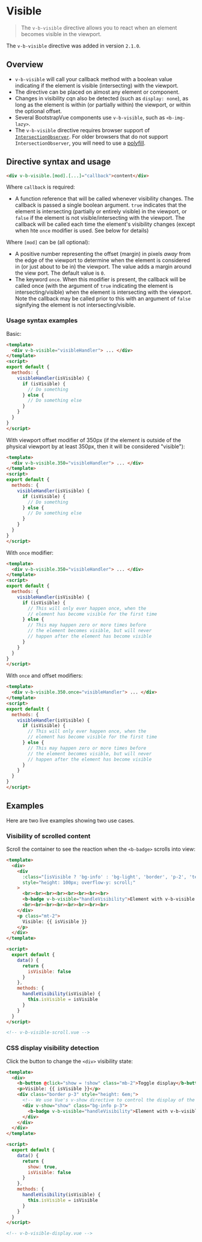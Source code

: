# Visible

> The `v-b-visible` directive allows you to react when an element becomes visible in the viewport.

The `v-b-visible` directive was added in version `2.1.0`.

## Overview

- `v-b-visible` will call your callback method with a boolean value indicating if the element is
  visible (intersecting) with the viewport.
- The directive can be placed on almost any element or component.
- Changes in visibility cqn also be detected (such as `display: none`), as long as the element is
  within (or partially within) the viewport, or within the optional offset.
- Several BootstrapVue components use `v-b-visible`, such as `<b-img-lazy>`.
- The `v-b-visible` directive requires browser support of
  [`IntersectionObserver`](https://developer.mozilla.org/en-US/docs/Web/API/Intersection_Observer_API).
  For older browsers that do not support `IntersectionObserver`, you will need to use a
  [polyfill](/docs/#js).

## Directive syntax and usage

```html
<div v-b-visible.[mod].[...]="callback">content</div>
```

Where `callback` is required:

- A function reference that will be called whenever visibility changes. The callback is passed a
  single boolean argument. `true` indicates that the element is intersecting (partially or entirely
  visible) in the viewport, or `false` if the element is not visible/intersecting with the viewport.
  The callback will be called each time the element's visibility changes (except when hte `once`
  modifier is used. See below for details)

Where `[mod]` can be (all optional):

- A positive number representing the offset (margin) in pixels _away_ from the edge of the viewport
  to determine when the element is considered in (or just about to be in) the viewport. The value
  adds a margin around the view port. The default value is `0`.
- The keyword `once`. When this modifier is present, the callback will be called once (with the
  argument of `true` indicating the element is intersecting/visible) when the element is
  intersecting with the viewport. Note the callback may be called prior to this with an argument of
  `false` signifying the element is not intersecting/visible.

### Usage syntax examples

Basic:

```html
<template>
  <div v-b-visible="visibleHandler"> ... </div>
</template>
<script>
export default {
  methods: {
    visibleHandler(isVisible) {
      if (isVisible) {
        // Do something
      } else {
        // Do something else
      }
    }
  }
}
</script>
```

With viewport offset modifier of 350px (if the element is outside of the physical viewport by at
least 350px, then it will be considered "visible"):

```html
<template>
  <div v-b-visible.350="visibleHandler"> ... </div>
</template>
<script>
export default {
  methods: {
    visibleHandler(isVisible) {
      if (isVisible) {
        // Do something
      } else {
        // Do something else
      }
    }
  }
}
</script>
```

With `once` modifier:

```html
<template>
  <div v-b-visible.350="visibleHandler"> ... </div>
</template>
<script>
export default {
  methods: {
    visibleHandler(isVisible) {
      if (isVisible) {
        // This will only ever happen once, when the
        // element has become visible for the first time
      } else {
        // This may happen zero or more times before
        // the element becomes visible, but will never
        // happen after the element has become visible
      }
    }
  }
}
</script>
```

With `once` and offset modifiers:

```html
<template>
  <div v-b-visible.350.once="visibleHandler"> ... </div>
</template>
<script>
export default {
  methods: {
    visibleHandler(isVisible) {
      if (isVisible) {
        // This will only ever happen once, when the
        // element has become visible for the first time
      } else {
        // This may happen zero or more times before
        // the element becomes visible, but will never
        // happen after the element has become visible
      }
    }
  }
}
</script>
```

## Examples

Here are two live examples showing two use cases.

### Visibility of scrolled content

Scroll the container to see the reaction when the `<b-badge>` scrolls into view:

```html
<template>
  <div>
    <div
      :class="[isVisible ? 'bg-info' : 'bg-light', 'border', 'p-2', 'text-center']"
      style="height: 100px; overflow-y: scroll;"
    >
      <br><br><br><br><br><br><br><br>
      <b-badge v-b-visible="handleVisibility">Element with v-b-visible directive</b-badge>
      <br><br><br><br><br><br><br><br>
    </div>
    <p class="mt-2">
      Visible: {{ isVisible }}
    </p>
  </div>
</template>

<script>
  export default {
    data() {
      return {
        isVisible: false
      }
    },
    methods: {
      handleVisibility(isVisible) {
        this.isVisible = isVisible
      }
    }
  }
</script>

<!-- v-b-visible-scroll.vue -->
```

### CSS display visibility detection

Click the button to change the `<div>` visibility state:

```html
<template>
  <div>
    <b-button @click="show = !show" class="mb-2">Toggle display</b-button>
    <p>Visible: {{ isVisible }}</p>
    <div class="border p-3" style="height: 6em;">
      <!-- We use Vue's v-show directive to control the display of the div --> 
      <div v-show="show" class="bg-info p-3">
        <b-badge v-b-visible="handleVisibility">Element with v-b-visible directive</b-badge>
      </div>
    </div>
  </div>
</template>

<script>
  export default {
    data() {
      return {
        show: true,
        isVisible: false
      }
    },
    methods: {
      handleVisibility(isVisible) {
        this.isVisible = isVisible
      }
    }
  }
</script>

<!-- v-b-visible-display.vue -->
```
